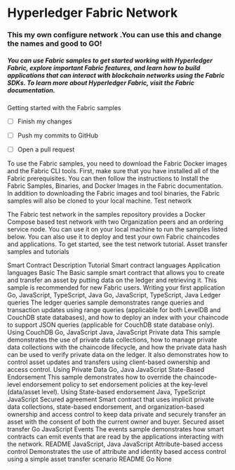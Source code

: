 # **Hyperledger Fabric Network**

### This my own configure network .You can use this and change the names and good to GO!

##### You can use Fabric samples to get started working with Hyperledger Fabric, explore important Fabric features, and learn how to build applications that can interact with blockchain networks using the Fabric SDKs. To learn more about Hyperledger Fabric, visit the Fabric documentation.
Getting started with the Fabric samples

- [ ] Finish my changes
- [ ] Push my commits to GitHub
- [ ] Open a pull request


To use the Fabric samples, you need to download the Fabric Docker images and the Fabric CLI tools. First, make sure that you have installed all of the Fabric prerequisites. You can then follow the instructions to Install the Fabric Samples, Binaries, and Docker Images in the Fabric documentation. In addition to downloading the Fabric images and tool binaries, the Fabric samples will also be cloned to your local machine.
Test network

The Fabric test network in the samples repository provides a Docker Compose based test network with two Organization peers and an ordering service node. You can use it on your local machine to run the samples listed below. You can also use it to deploy and test your own Fabric chaincodes and applications. To get started, see the test network tutorial.
Asset transfer samples and tutorials


Smart Contract 	Description 	Tutorial 	Smart contract languages 	Application languages
Basic 	The Basic sample smart contract that allows you to create and transfer an asset by putting data on the ledger and retrieving it. This sample is recommended for new Fabric users. 	Writing your first application 	Go, JavaScript, TypeScript, Java 	Go, JavaScript, TypeScript, Java
Ledger queries 	The ledger queries sample demonstrates range queries and transaction updates using range queries (applicable for both LevelDB and CouchDB state databases), and how to deploy an index with your chaincode to support JSON queries (applicable for CouchDB state database only). 	Using CouchDB 	Go, JavaScript 	Java, JavaScript
Private data 	This sample demonstrates the use of private data collections, how to manage private data collections with the chaincode lifecycle, and how the private data hash can be used to verify private data on the ledger. It also demonstrates how to control asset updates and transfers using client-based ownership and access control. Using Private Data 	Go, Java 	JavaScript
State-Based Endorsement 	This sample demonstrates how to override the chaincode-level endorsement policy to set endorsement policies at the key-level (data/asset level). 	Using State-based endorsement 	Java, TypeScript 	JavaScript
Secured agreement 	Smart contract that uses implicit private data collections, state-based endorsement, and organization-based ownership and access control to keep data private and securely transfer an asset with the consent of both the current owner and buyer. 	Secured asset transfer 	Go 	JavaScript
Events 	The events sample demonstrates how smart contracts can emit events that are read by the applications interacting with the network. 	README 	JavaScript, Java 	JavaScript
Attribute-based access control 	Demonstrates the use of attribute and identity based access control using a simple asset transfer scenario 	README 	Go 	None
